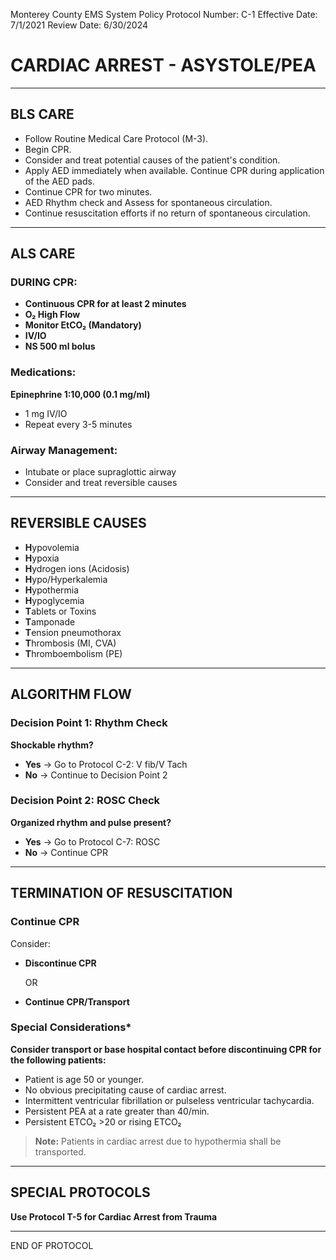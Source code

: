 Monterey County EMS System Policy
Protocol Number: C-1
Effective Date: 7/1/2021
Review Date: 6/30/2024

# CARDIAC ARREST - ASYSTOLE/PEA

---

## BLS CARE

- Follow Routine Medical Care Protocol (M-3).
- Begin CPR.
- Consider and treat potential causes of the patient's condition.
- Apply AED immediately when available. Continue CPR during application of the AED pads.
- Continue CPR for two minutes.
- AED Rhythm check and Assess for spontaneous circulation.
- Continue resuscitation efforts if no return of spontaneous circulation.

---

## ALS CARE

### DURING CPR:

- **Continuous CPR for at least 2 minutes**
- **O₂ High Flow**
- **Monitor EtCO₂ (Mandatory)**
- **IV/IO**
- **NS 500 ml bolus**

### Medications:

**Epinephrine 1:10,000 (0.1 mg/ml)**
- 1 mg IV/IO
- Repeat every 3-5 minutes

### Airway Management:

- Intubate or place supraglottic airway
- Consider and treat reversible causes

---

## REVERSIBLE CAUSES

- **H**ypovolemia
- **H**ypoxia
- **H**ydrogen ions (Acidosis)
- **H**ypo/Hyperkalemia
- **H**ypothermia
- **H**ypoglycemia
- **T**ablets or Toxins
- **T**amponade
- **T**ension pneumothorax
- **T**hrombosis (MI, CVA)
- **T**hromboembolism (PE)

---

## ALGORITHM FLOW

### Decision Point 1: Rhythm Check

**Shockable rhythm?**

- **Yes** → Go to Protocol C-2: V fib/V Tach
- **No** → Continue to Decision Point 2

### Decision Point 2: ROSC Check

**Organized rhythm and pulse present?**

- **Yes** → Go to Protocol C-7: ROSC
- **No** → Continue CPR

---

## TERMINATION OF RESUSCITATION

### Continue CPR

Consider:
- **Discontinue CPR**
  
  OR
  
- **Continue CPR/Transport**

### Special Considerations*

**Consider transport or base hospital contact before discontinuing CPR for the following patients:**

- Patient is age 50 or younger.
- No obvious precipitating cause of cardiac arrest.
- Intermittent ventricular fibrillation or pulseless ventricular tachycardia.
- Persistent PEA at a rate greater than 40/min.
- Persistent ETCO₂ >20 or rising ETCO₂

> **Note:** Patients in cardiac arrest due to hypothermia shall be transported.

---

## SPECIAL PROTOCOLS

**Use Protocol T-5 for Cardiac Arrest from Trauma**

---

END OF PROTOCOL

